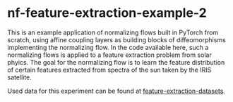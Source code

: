 # nf-feature-extraction-example-2
This is an example application of normalizing flows built in PyTorch from scratch, using affine coupling layers as building blocks of diffeomorphisms implementing the normalizing flow. In the code available here, such a normalizing flows is applied to a feature extraction problem from solar phyics. The goal for the normalizing flow is to learn the feature distribution of certain features extracted from spectra of the sun taken by the IRIS satellite.

Used data for this experiment can be found at [feature-extraction-datasets](https://drive.google.com/drive/folders/17lcfrmmpRfvHvpwLLlfFn-v9qjC2v58M?usp=drive_link).
